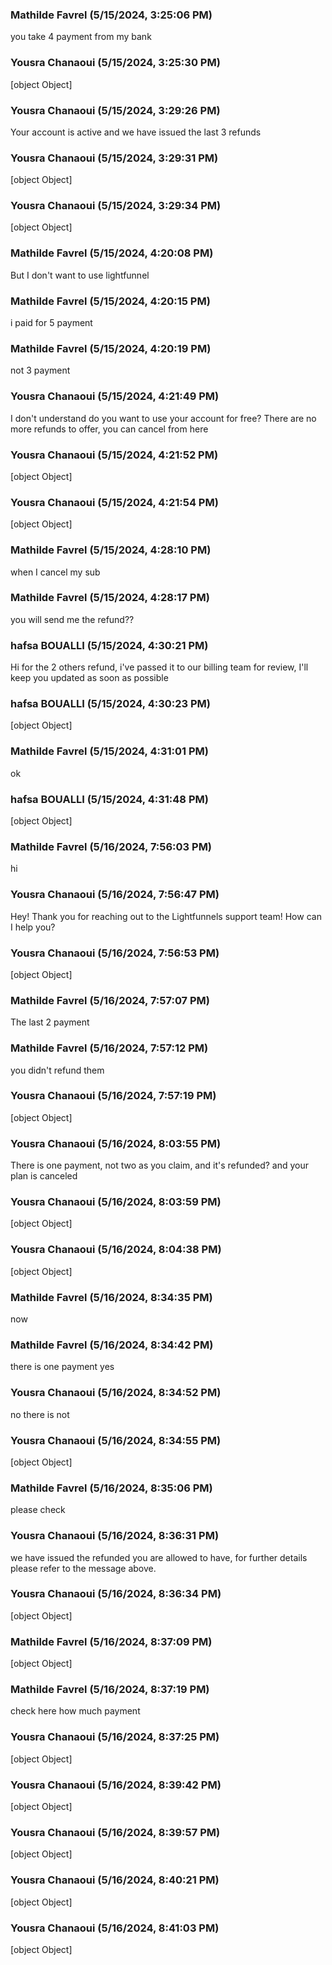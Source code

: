 ### Mathilde Favrel (5/15/2024, 3:25:06 PM)

you take 4 payment from my bank

### Yousra Chanaoui (5/15/2024, 3:25:30 PM)

[object Object]

### Yousra Chanaoui (5/15/2024, 3:29:26 PM)

Your account is active and we have issued the last 3 refunds

### Yousra Chanaoui (5/15/2024, 3:29:31 PM)

[object Object]

### Yousra Chanaoui (5/15/2024, 3:29:34 PM)

[object Object]

### Mathilde Favrel (5/15/2024, 4:20:08 PM)

But I don't want to use lightfunnel

### Mathilde Favrel (5/15/2024, 4:20:15 PM)

i paid for 5 payment

### Mathilde Favrel (5/15/2024, 4:20:19 PM)

not 3 payment

### Yousra Chanaoui (5/15/2024, 4:21:49 PM)

I don't understand do you want to use your account for free? 
There are no more refunds to offer, you can cancel from here

### Yousra Chanaoui (5/15/2024, 4:21:52 PM)

[object Object]

### Yousra Chanaoui (5/15/2024, 4:21:54 PM)

[object Object]

### Mathilde Favrel (5/15/2024, 4:28:10 PM)

when I cancel my sub

### Mathilde Favrel (5/15/2024, 4:28:17 PM)

you will send me the refund??

### hafsa BOUALLI (5/15/2024, 4:30:21 PM)

Hi 
for the 2 others refund, i've passed it to our billing team for review, I'll keep you updated as soon as possible

### hafsa BOUALLI (5/15/2024, 4:30:23 PM)

[object Object]

### Mathilde Favrel (5/15/2024, 4:31:01 PM)

ok

### hafsa BOUALLI (5/15/2024, 4:31:48 PM)

[object Object]

### Mathilde Favrel (5/16/2024, 7:56:03 PM)

hi

### Yousra Chanaoui (5/16/2024, 7:56:47 PM)

Hey!
Thank you for reaching out to the Lightfunnels support team! How can I help you?

### Yousra Chanaoui (5/16/2024, 7:56:53 PM)

[object Object]

### Mathilde Favrel (5/16/2024, 7:57:07 PM)

The last 2 payment

### Mathilde Favrel (5/16/2024, 7:57:12 PM)

you didn't refund them

### Yousra Chanaoui (5/16/2024, 7:57:19 PM)

[object Object]

### Yousra Chanaoui (5/16/2024, 8:03:55 PM)

There is one payment, not two as you claim, and it's refunded? and your plan is canceled

### Yousra Chanaoui (5/16/2024, 8:03:59 PM)

[object Object]

### Yousra Chanaoui (5/16/2024, 8:04:38 PM)

[object Object]

### Mathilde Favrel (5/16/2024, 8:34:35 PM)

now

### Mathilde Favrel (5/16/2024, 8:34:42 PM)

there is one payment yes

### Yousra Chanaoui (5/16/2024, 8:34:52 PM)

no there is not

### Yousra Chanaoui (5/16/2024, 8:34:55 PM)

[object Object]

### Mathilde Favrel (5/16/2024, 8:35:06 PM)

please check

### Yousra Chanaoui (5/16/2024, 8:36:31 PM)

we have issued the refunded you are allowed to have, for further details please refer to the message above.

### Yousra Chanaoui (5/16/2024, 8:36:34 PM)

[object Object]

### Mathilde Favrel (5/16/2024, 8:37:09 PM)

[object Object]

### Mathilde Favrel (5/16/2024, 8:37:19 PM)

check here how much payment

### Yousra Chanaoui (5/16/2024, 8:37:25 PM)

[object Object]

### Yousra Chanaoui (5/16/2024, 8:39:42 PM)

[object Object]

### Yousra Chanaoui (5/16/2024, 8:39:57 PM)

[object Object]

### Yousra Chanaoui (5/16/2024, 8:40:21 PM)

[object Object]

### Yousra Chanaoui (5/16/2024, 8:41:03 PM)

[object Object]

